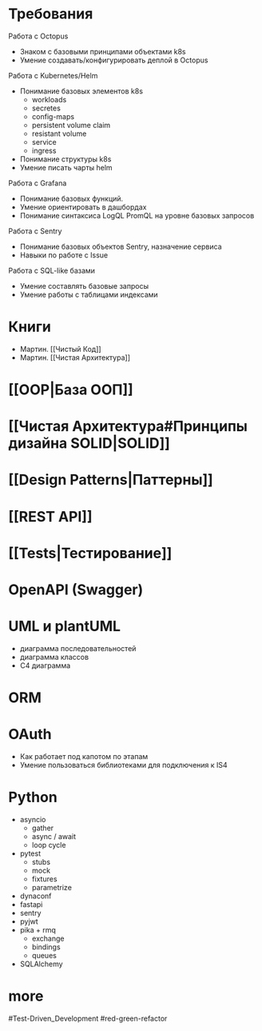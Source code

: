 # Требования

Работа с Octopus
- Знаком с базовыми принципами объектами k8s
- Умение создавать/конфигурировать деплой в Octopus

Работа с Kubernetes/Helm
- Понимание базовых элементов k8s
	- workloads
	- secretes
	- config-maps
	- persistent volume claim
	- resistant volume
	- service
	- ingress
- Понимание структуры k8s
- Умение писать чарты helm

Работа с Grafana
- Понимание базовых функций.
- Умение ориентировать в дашбордах
- Понимание синтаксиса LogQL PromQL на уровне базовых запросов

Работа с Sentry
- Понимание базовых объектов Sentry, назначение сервиса
- Навыки по работе с Issue

Работа с SQL-like базами
- Умение составлять базовые запросы
- Умение работы с таблицами индексами

# Книги
- Мартин. [[Чистый Код]]
- Мартин. [[Чистая Архитектура]]

# [[ООP|База ООП]]

# [[Чистая Архитектура#Принципы дизайна SOLID|SOLID]]

# [[Design Patterns|Паттерны]]

# [[REST API]]

# [[Tests|Тестирование]]

# OpenAPI (Swagger)

# UML и plantUML
- диаграмма последовательностей
- диаграмма классов
- С4 диаграмма

# ORM

# OAuth
- Как работает под капотом по этапам
- Умение пользоваться библиотеками для подключения к IS4

# Python
- asyncio
	- gather
	- async / await
	- loop cycle
- pytest
	- stubs
	- mock
	- fixtures
	- parametrize
- dynaconf
- fastapi
- sentry
- pyjwt
- pika + rmq
	- exchange
	- bindings
	- queues
- SQLAlchemy

# more
#Test-Driven_Development
#red-green-refactor

